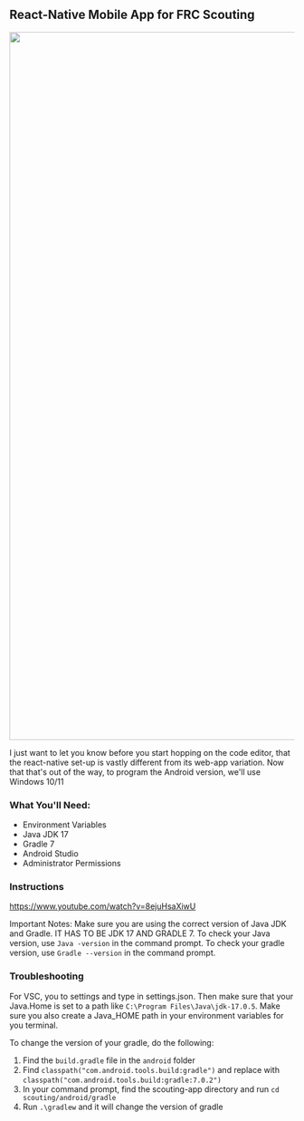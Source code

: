 ## React-Native Mobile App for FRC Scouting

<img style="width: 1250px" src="https://miro.medium.com/v2/resize:fit:2000/0*g0G6ZkZR4_IRdQjr.png">

I just want to let you know before you start hopping on the code editor, that the react-native set-up is vastly different from its web-app variation. Now that that's out of the way, to program the Android version, we'll use Windows 10/11

### What You'll Need:

- Environment Variables
- Java JDK 17
- Gradle 7
- Android Studio
- Administrator Permissions

### Instructions

https://www.youtube.com/watch?v=8ejuHsaXiwU

Important Notes: Make sure you are using the correct version of Java JDK and Gradle. IT HAS TO BE JDK 17 AND GRADLE 7. To check your Java version, use `Java -version` in the command prompt. To check your gradle version, use `Gradle --version` in the command prompt. 

### Troubleshooting

For VSC, you to settings and type in settings.json. Then make sure that your Java.Home is set to a path like `C:\Program Files\Java\jdk-17.0.5`. Make sure you also create a Java_HOME path in your environment variables for you terminal.

To change the version of your gradle, do the following:

1. Find the `build.gradle` file in the `android` folder
2. Find `classpath("com.android.tools.build:gradle")` and replace with `classpath("com.android.tools.build:gradle:7.0.2")`
3. In your command prompt, find the scouting-app directory and run `cd scouting/android/gradle`
5. Run `.\gradlew` and it will change the version of gradle